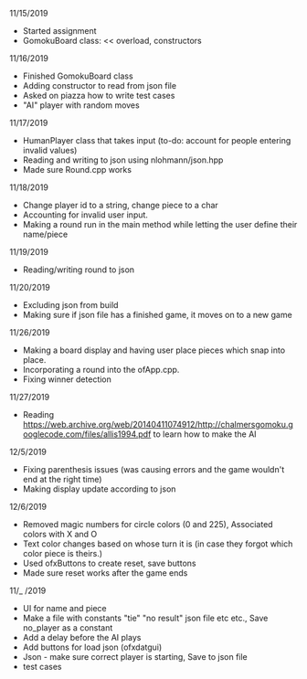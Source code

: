 11/15/2019
- Started assignment
- GomokuBoard class: << overload, constructors

11/16/2019
- Finished GomokuBoard class
- Adding constructor to read from json file
- Asked on piazza how to write test cases
- "AI" player with random moves

11/17/2019
- HumanPlayer class that takes input (to-do: account for people entering invalid values)
- Reading and writing to json using nlohmann/json.hpp
- Made sure Round.cpp works

11/18/2019
- Change player id to a string, change piece to a char
- Accounting for invalid user input. 
- Making a round run in the main method while letting the user define their name/piece

11/19/2019
- Reading/writing round to json 

11/20/2019
- Excluding json from build
- Making sure if json file has a finished game, it moves on to a new game 

11/26/2019 
- Making a board display and having user place pieces which snap into place. 
- Incorporating a round into the ofApp.cpp. 
- Fixing winner detection

11/27/2019
- Reading https://web.archive.org/web/20140411074912/http://chalmersgomoku.googlecode.com/files/allis1994.pdf to learn how to make the AI 

12/5/2019
- Fixing parenthesis issues (was causing errors and the game wouldn't end at the right time)
- Making display update according to json 

12/6/2019
- Removed magic numbers for circle colors (0 and 225), Associated colors with X and O
- Text color changes based on whose turn it is (in case they forgot which color piece is theirs.) 
- Used ofxButtons to create reset, save buttons
- Made sure reset works after the game ends 

11/_ /2019 
- UI for name and piece
- Make a file with constants "tie" "no result" json file etc etc., Save no_player as a constant 
- Add a delay before the AI plays 
- Add buttons for load json (ofxdatgui)
- Json - make sure correct player is starting, Save to json file
- test cases 
